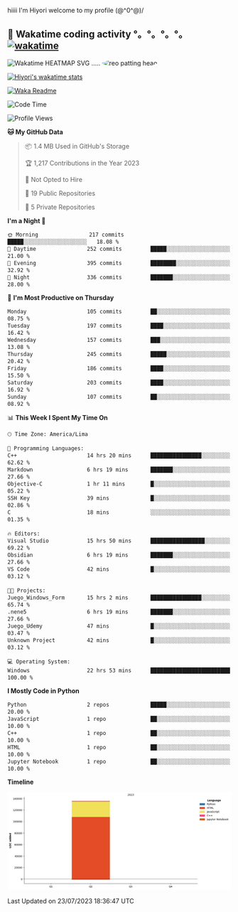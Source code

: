 hiiii I'm Hiyori welcome to my profile \(@^0^@)/

## 🦄 Wakatime coding activity °。°。°。°。[![wakatime](https://wakatime.com/badge/user/49dba2c5-26e1-43a7-9d07-e0f8613d1227.svg)](https://wakatime.com/@49dba2c5-26e1-43a7-9d07-e0f8613d1227) 
<img src="https://wakatime.com/share/@hiyori/ef87015d-57e0-4afb-bb56-1a99a24ea312.svg" width="600" alt="Wakatime HEATMAP SVG"/> ..... <img src="https://i.postimg.cc/RFM2CQFY/reo-patting.webp" alt="reo patting head" width="200" style="border-radius: 50%;">

 [![Hiyori's wakatime stats](https://github-readme-stats.vercel.app/api/wakatime?username=hiyori&theme=buefy&range=last_year&is_including_today=true&layout=compact)](https://github.com/anuraghazra/github-readme-stats)
 

[![Waka Readme](https://github.com/hiyorijl/hiyorijl/actions/workflows/Waka%20Readme.yml/badge.svg)](https://github.com/hiyorijl/hiyorijl/actions/workflows/Waka%20Readme.yml)

<!--START_SECTION:waka-->
![Code Time](http://img.shields.io/badge/Code%20Time-219%20hrs%2015%20mins-blue)

![Profile Views](http://img.shields.io/badge/Profile%20Views-0-blue)

**🐱 My GitHub Data** 

> 📦 1.4 MB Used in GitHub's Storage 
 > 
> 🏆 1,217 Contributions in the Year 2023
 > 
> 🚫 Not Opted to Hire
 > 
> 📜 19 Public Repositories 
 > 
> 🔑 5 Private Repositories 
 > 
**I'm a Night 🦉** 

```text
🌞 Morning                217 commits         █████░░░░░░░░░░░░░░░░░░░░   18.08 % 
🌆 Daytime                252 commits         █████░░░░░░░░░░░░░░░░░░░░   21.00 % 
🌃 Evening                395 commits         ████████░░░░░░░░░░░░░░░░░   32.92 % 
🌙 Night                  336 commits         ███████░░░░░░░░░░░░░░░░░░   28.00 % 
```
📅 **I'm Most Productive on Thursday** 

```text
Monday                   105 commits         ██░░░░░░░░░░░░░░░░░░░░░░░   08.75 % 
Tuesday                  197 commits         ████░░░░░░░░░░░░░░░░░░░░░   16.42 % 
Wednesday                157 commits         ███░░░░░░░░░░░░░░░░░░░░░░   13.08 % 
Thursday                 245 commits         █████░░░░░░░░░░░░░░░░░░░░   20.42 % 
Friday                   186 commits         ████░░░░░░░░░░░░░░░░░░░░░   15.50 % 
Saturday                 203 commits         ████░░░░░░░░░░░░░░░░░░░░░   16.92 % 
Sunday                   107 commits         ██░░░░░░░░░░░░░░░░░░░░░░░   08.92 % 
```


📊 **This Week I Spent My Time On** 

```text
🕑︎ Time Zone: America/Lima

💬 Programming Languages: 
C++                      14 hrs 20 mins      ████████████████░░░░░░░░░   62.62 % 
Markdown                 6 hrs 19 mins       ███████░░░░░░░░░░░░░░░░░░   27.66 % 
Objective-C              1 hr 11 mins        █░░░░░░░░░░░░░░░░░░░░░░░░   05.22 % 
SSH Key                  39 mins             █░░░░░░░░░░░░░░░░░░░░░░░░   02.86 % 
C                        18 mins             ░░░░░░░░░░░░░░░░░░░░░░░░░   01.35 % 

🔥 Editors: 
Visual Studio            15 hrs 50 mins      █████████████████░░░░░░░░   69.22 % 
Obsidian                 6 hrs 19 mins       ███████░░░░░░░░░░░░░░░░░░   27.66 % 
VS Code                  42 mins             █░░░░░░░░░░░░░░░░░░░░░░░░   03.12 % 

🐱‍💻 Projects: 
Juego_Windows_Form       15 hrs 2 mins       ████████████████░░░░░░░░░   65.74 % 
.nene5                   6 hrs 19 mins       ███████░░░░░░░░░░░░░░░░░░   27.66 % 
Juego_Udemy              47 mins             █░░░░░░░░░░░░░░░░░░░░░░░░   03.47 % 
Unknown Project          42 mins             █░░░░░░░░░░░░░░░░░░░░░░░░   03.12 % 

💻 Operating System: 
Windows                  22 hrs 53 mins      █████████████████████████   100.00 % 
```

**I Mostly Code in Python** 

```text
Python                   2 repos             █████░░░░░░░░░░░░░░░░░░░░   20.00 % 
JavaScript               1 repo              ██░░░░░░░░░░░░░░░░░░░░░░░   10.00 % 
C++                      1 repo              ██░░░░░░░░░░░░░░░░░░░░░░░   10.00 % 
HTML                     1 repo              ██░░░░░░░░░░░░░░░░░░░░░░░   10.00 % 
Jupyter Notebook         1 repo              ██░░░░░░░░░░░░░░░░░░░░░░░   10.00 % 
```



**Timeline**

![Lines of Code chart](https://raw.githubusercontent.com/hiyorijl/hiyorijl/main/assets/bar_graph.png)


 Last Updated on 23/07/2023 18:36:47 UTC
<!--END_SECTION:waka-->
